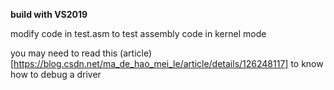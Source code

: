 **build with VS2019**


modify code in test.asm to test assembly code in kernel mode

you may need to read this (article)[https://blog.csdn.net/ma_de_hao_mei_le/article/details/126248117] to know how to debug a driver
